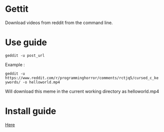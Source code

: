 # Gettit
Download videos from reddit from the command line.


# Use guide 

`geddit -u post_url`

Example : 

`geddit -u https://www.reddit.com/r/programminghorror/comments/rctjq5/cursed_c_keywords/ -o helloworld.mp4`

Will download this meme in the current working directory as helloworld.mp4


# Install guide

[Here](https://github.com/Solirs/Gedditsave/blob/main/INSTALL.md)
